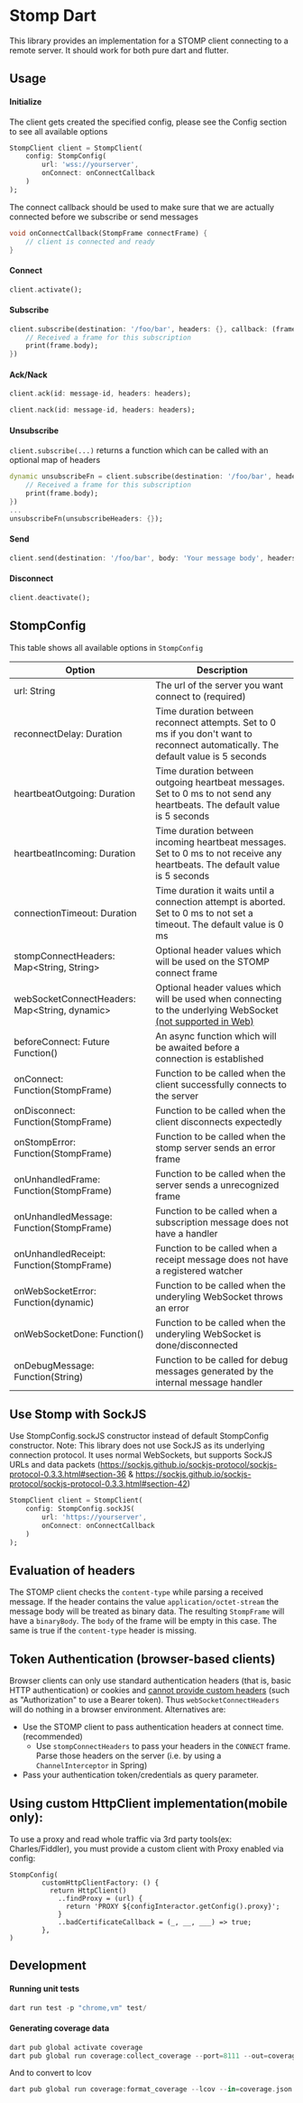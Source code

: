 # Stomp Dart
This library provides an implementation for a STOMP client connecting to a remote server.
It should work for both pure dart and flutter.

## Usage

#### Initialize
The client gets created the specified config,
please see the Config section to see all available options
```dart
StompClient client = StompClient(
    config: StompConfig(
        url: 'wss://yourserver',
        onConnect: onConnectCallback
    )
);
```
The connect callback should be used to make sure that we are actually connected before we subscribe or send messages
```dart
void onConnectCallback(StompFrame connectFrame) {
    // client is connected and ready
}
```

#### Connect
```dart
client.activate();
```

#### Subscribe
```dart
client.subscribe(destination: '/foo/bar', headers: {}, callback: (frame) {
    // Received a frame for this subscription
    print(frame.body);
})
```

#### Ack/Nack
```dart
client.ack(id: message-id, headers: headers);

client.nack(id: message-id, headers: headers);
```

#### Unsubscribe
`client.subscribe(...)` returns a function which can be called with an optional map of headers
```dart
dynamic unsubscribeFn = client.subscribe(destination: '/foo/bar', headers: {}, callback: (frame) {
    // Received a frame for this subscription
    print(frame.body);
})
...
unsubscribeFn(unsubscribeHeaders: {});
```

#### Send
```dart
client.send(destination: '/foo/bar', body: 'Your message body', headers: {});
```

#### Disconnect
```dart
client.deactivate();
```

## StompConfig
This table shows all available options in `StompConfig`


| Option                                       | Description                                                                                                                        |
|----------------------------------------------|------------------------------------------------------------------------------------------------------------------------------------|
| url: String                                  | The url of the server you want connect to (required)                                                                               |
| reconnectDelay: Duration                     | Time duration between reconnect attempts. Set to 0 ms if you don't want to reconnect automatically. The default value is 5 seconds |
| heartbeatOutgoing: Duration                  | Time duration between outgoing heartbeat messages. Set to 0 ms to not send any heartbeats. The default value is 5 seconds          |
| heartbeatIncoming: Duration                  | Time duration between incoming heartbeat messages. Set to 0 ms to not receive any heartbeats. The default value is 5 seconds       |
| connectionTimeout: Duration                  | Time duration it waits until a connection attempt is aborted. Set to 0 ms to not set a timeout. The default value is 0 ms          |
| stompConnectHeaders: Map<String, String>     | Optional header values which will be used on the STOMP connect frame                                                               |
| webSocketConnectHeaders: Map<String, dynamic>| Optional header values which will be used when connecting to the underlying WebSocket [(not supported in Web)](#token-authentication-browser-based-clients)                       |
| beforeConnect: Future<void> Function()       | An async function which will be awaited before a connection is established                                                         |
| onConnect: Function(StompFrame)              | Function to be called when the client successfully connects to the server                                                          |
| onDisconnect: Function(StompFrame)           | Function to be called when the client disconnects expectedly                                                                       |
| onStompError: Function(StompFrame)           | Function to be called when the stomp server sends an error frame                                                                   |
| onUnhandledFrame: Function(StompFrame)       | Function to be called when the server sends a unrecognized frame                                                                   |
| onUnhandledMessage: Function(StompFrame)     | Function to be called when a subscription message does not have a handler                                                          |
| onUnhandledReceipt: Function(StompFrame)     | Function to be called when a receipt message does not have a registered watcher                                                    |
| onWebSocketError: Function(dynamic)          | Function to be called when the underyling WebSocket throws an error                                                                |
| onWebSocketDone: Function()                  | Function to be called when the underyling WebSocket is done/disconnected                                                           |
| onDebugMessage: Function(String)             | Function to be called for debug messages generated by the internal message handler                                                 |


## Use Stomp with SockJS
Use StompConfig.sockJS constructor instead of default StompConfig constructor.
Note: This library does not use SockJS as its underlying connection protocol.
It uses normal WebSockets, but supports SockJS URLs and data packets (https://sockjs.github.io/sockjs-protocol/sockjs-protocol-0.3.3.html#section-36 & https://sockjs.github.io/sockjs-protocol/sockjs-protocol-0.3.3.html#section-42)

```dart
StompClient client = StompClient(
    config: StompConfig.sockJS(
        url: 'https://yourserver',
        onConnect: onConnectCallback
    )
);
```

## Evaluation of headers

The STOMP client checks the `content-type` while parsing a received message. If the
header contains the value `application/octet-stream` the message body will be treated
as binary data. The resulting `StompFrame` will have a `binaryBody`. The `body` of the
frame will be empty in this case. The same is true if the `content-type` header is
missing.

## Token Authentication (browser-based clients)

Browser clients can only use standard authentication headers (that is, basic HTTP authentication) or cookies and [cannot provide custom headers](https://github.com/whatwg/websockets/issues/16#issuecomment-332065542) (such as "Authorization" to use a Bearer token). Thus `webSocketConnectHeaders` will do nothing in a browser environment.
Alternatives are:
- Use the STOMP client to pass authentication headers at connect time. (recommended)
    - Use `stompConnectHeaders` to pass your headers in the `CONNECT` frame. Parse those headers on the server (i.e. by using a `ChannelInterceptor` in Spring)
- Pass your authentication token/credentials as query parameter.

## Using custom HttpClient implementation(mobile only):
To use a proxy and read whole traffic via 3rd party tools(ex: Charles/Fiddler), you must provide a custom client with Proxy enabled via config:
```
StompConfig(
        customHttpClientFactory: () {
          return HttpClient()
            ..findProxy = (url) {
              return 'PROXY ${configInteractor.getConfig().proxy}';
            }
            ..badCertificateCallback = (_, __, ___) => true;
        },
)
```

## Development

#### Running unit tests
```dart
dart run test -p "chrome,vm" test/
```

#### Generating coverage data
```dart
dart pub global activate coverage
dart pub global run coverage:collect_coverage --port=8111 --out=coverage.json --wait-paused --resume-isolates & dart --disable-service-auth-codes --enable-vm-service=8111 --pause-isolates-on-exit test/test_all.dart
```
And to convert to lcov
```dart
dart pub global run coverage:format_coverage --lcov --in=coverage.json --out=lcov.info --packages=.packages --report-on=lib
```
